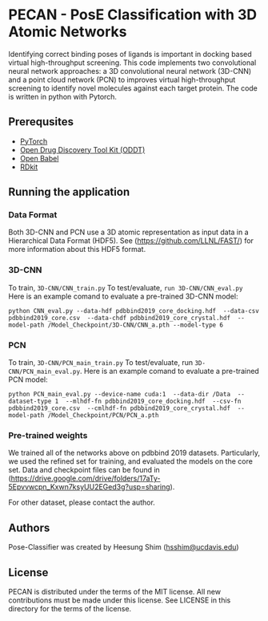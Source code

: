 # PECAN - PosE Classification with 3D Atomic Networks

Identifying correct binding poses of ligands is important in docking based virtual high-throughput screening. This code implements two convolutional neural network approaches: a 3D convolutional neural network (3D-CNN) and a point cloud network (PCN) to improves virtual high-throughput screening to identify novel molecules against each target protein. The code is written in python with Pytorch.


## Prerequsites
- [PyTorch](https://pytorch.org)
- [Open Drug Discovery Tool Kit (ODDT)](https://oddt.readthedocs.io/en/latest/)
- [Open Babel](https://openbabel.org/docs/dev/Installation/install.html)
- [RDkit](https://www.rdkit.org)


## Running the application

### Data Format
Both 3D-CNN and PCN use a 3D atomic representation as input data in a Hierarchical Data Format (HDF5). See (https://github.com/LLNL/FAST/) for more information about this HDF5 format.

### 3D-CNN
To train, ```3D-CNN/CNN_train.py``` To test/evaluate, ```run 3D-CNN/CNN_eval.py```  Here is an example comand to evaluate a pre-trained 3D-CNN model:
```
python CNN_eval.py --data-hdf pdbbind2019_core_docking.hdf  --data-csv pdbbind2019_core.csv  --data-chdf pdbbind2019_core_crystal.hdf  --model-path /Model_Checkpoint/3D-CNN/CNN_a.pth --model-type 6 
```
### PCN
To train, ```3D-CNN/PCN_main_train.py``` To test/evaluate, run ```3D-CNN/PCN_main_eval.py```. Here is an example comand to evaluate a pre-trained PCN model:
```
python PCN_main_eval.py --device-name cuda:1  --data-dir /Data  --dataset-type 1  --mlhdf-fn pdbbind2019_core_docking.hdf  --csv-fn pdbbind2019_core.csv  --cmlhdf-fn pdbbind2019_core_crystal.hdf  --model-path /Model_Checkpoint/PCN/PCN_a.pth
```
### Pre-trained weights

We trained all of the networks above on pdbbind 2019 datasets. Particularly, we used the refined set for training, and evaluated the models on the core set. Data and checkpoint files can be found in (https://drive.google.com/drive/folders/17aTy-5Epvvwcpn_Kxwn7ksyUU2EGed3g?usp=sharing).

For other dataset, please contact the author. 


## Authors

Pose-Classifier was created by Heesung Shim (hsshim@ucdavis.edu)

## License

PECAN is distributed under the terms of the MIT license. All new contributions must be made under this license. See LICENSE in this directory for the terms of the license.
